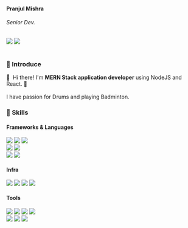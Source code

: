 <div>
    <h4>Pranjul Mishra</h4>
    <h6>Senior Dev.</h6>
</div>
<div>
    <a href="mailto:wowo0201@gmail.com" target="_blank"><img src="https://img.shields.io/badge/knowpranjul@outlook.com-EA4335?style=flat-square&logo=Outlook&logoColor=blue"/></a>
    <a href="https://www.linkedin.com/in/knowpranjul/" target="_blank"><img src="https://img.shields.io/badge/LinkedIn-%230077B5.svg?style=flat-square&logo=linkedin&logoColor=white"/></a>
</div>

<br>

### 👀 Introduce

<div>
    👋&nbsp; Hi there! I'm <b>MERN Stack application developer</b> using NodeJS and React. 🚀<br/_
    I'm interested in Machine learning, design pattern, clean code. 🤖<br/><br/>
    I have passion for Drums and playing Badminton. <br/>
</div>

### 💪 Skills

#### Frameworks & Languages

<p>
    <div>
        <img src="https://img.shields.io/badge/Node.js-339933?style=flat-square&logo=Node.js&logoColor=white"/>
        <img src="https://img.shields.io/badge/NestJS-E0234E?style=flat-square&logo=NestJS&logoColor=white"/>
        <img src="https://img.shields.io/badge/react-%2320232a.svg?style=flat-square&logo=react&logoColor=%2361DAFB"/>
    </div>
        <div>
        <img src="https://img.shields.io/badge/TypeScript-3178C6?style=flat-square&logo=TypeScript&logoColor=white"/>
        <img src="https://img.shields.io/badge/Python-3776AB?style=flat-square&logo=Python&logoColor=white"/>
    </div>
    <div>
        <img src="https://img.shields.io/badge/MySQL-4479A1?style=flat-square&logo=MySQL&logoColor=white"/>
        <img src="https://img.shields.io/badge/MongoDB-47A248?style=flat-square&logo=MongoDB&logoColor=white"/>
    </div>
</P>

#### Infra

<p>
    <div>
        <img src="https://img.shields.io/badge/Docker-2496ED?style=flat-square&logo=Docker&logoColor=white"/>
        <img src="https://img.shields.io/badge/RabbitMQ-FF6600?style=flat-square&logo=RabbitMQ&logoColor=white"/>
        <img src="https://img.shields.io/badge/Kafka-231F20?style=flat-square&logo=ApacheKafka&logoColor=white"/>
        <img src="https://img.shields.io/badge/Fluentd-0E83C8?style=flat-square&logo=Fluentd&logoColor=white"/>
    </div>
</p>

#### Tools

<p>
    <div>
        <img src="https://img.shields.io/badge/Visual Studio Code-007ACC?style=flat-square&logo=Visual Studio Code&logoColor=white"/>
        <img src="https://img.shields.io/badge/Amazon AWS-232F3E?style=flat-square&logo=Amazon AWS&logoColor=white"/>
        <img src="https://img.shields.io/badge/Swagger-85EA2D?style=flat-square&logo=Swagger&logoColor=black"/>
        <img src="https://img.shields.io/badge/Postman-FF6C37?style=flat-square&logo=Postman&logoColor=white"/>
    </div>
    <div>
        <img src="https://img.shields.io/badge/Git-F05032?style=flat-square&logo=Git&logoColor=white"/>
        <img src="https://img.shields.io/badge/GitHub-181717?style=flat-square&logo=GitHub&logoColor=white"/>
        <img src="https://img.shields.io/badge/GitLab-FCA121?style=flat-square&logo=GitLab&logoColor=black"/>
    </div>
</p>

<br>
